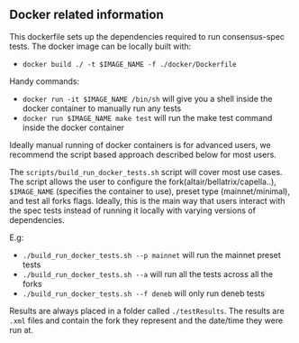 ## Docker related information

This dockerfile sets up the dependencies required to run consensus-spec tests. The docker image can be locally built with:

- `docker build ./ -t $IMAGE_NAME -f ./docker/Dockerfile`

Handy commands:

- `docker run -it $IMAGE_NAME /bin/sh` will give you a shell inside the docker container to manually run any tests
- `docker run $IMAGE_NAME make test` will run the make test command inside the docker container

Ideally manual running of docker containers is for advanced users, we recommend the script based approach described below for most users.

The `scripts/build_run_docker_tests.sh` script will cover most use cases. The script allows the user to configure the fork(altair/bellatrix/capella..), `$IMAGE_NAME` (specifies the container to use), preset type (mainnet/minimal), and test all forks flags. Ideally, this is the main way that users interact with the spec tests instead of running it locally with varying versions of dependencies.

E.g:

- `./build_run_docker_tests.sh --p mainnet` will run the mainnet preset tests
- `./build_run_docker_tests.sh --a` will run all the tests across all the forks
- `./build_run_docker_tests.sh --f deneb` will only run deneb tests

Results are always placed in a folder called `./testResults`. The results are `.xml` files and contain the fork they represent and the date/time they were run at.